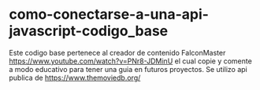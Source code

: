 # como-conectarse-a-una-api-javascript-codigo_base

Este codigo base pertenece al creador de contenido FalconMaster https://www.youtube.com/watch?v=PNr8-JDMinU el cual copie y comente a modo educativo para tener una guia en futuros proyectos.
Se utilizo api publica de https://www.themoviedb.org/
